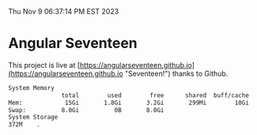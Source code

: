 Thu Nov  9 06:37:14 PM EST 2023

# Angular Seventeen


This project is live at [https://angularseventeen.github.io](https://angularseventeen.github.io "Seventeen!") thanks to Github.

```bash
System Memory
               total        used        free      shared  buff/cache   available
Mem:            15Gi       1.8Gi       3.2Gi       299Mi        10Gi        13Gi
Swap:          8.0Gi          0B       8.0Gi
System Storage
372M	.
```
```bash
